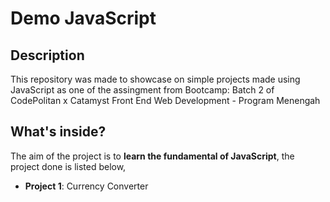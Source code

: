 # Demo JavaScript

## Description

This repository was made to showcase on simple projects made using JavaScript as one of the assingment from Bootcamp: Batch 2 of CodePolitan x Catamyst Front End Web Development - Program Menengah

## What's inside?

The aim of the project is to **learn the fundamental of JavaScript**, the project done is listed below,

- **Project 1**: Currency Converter

